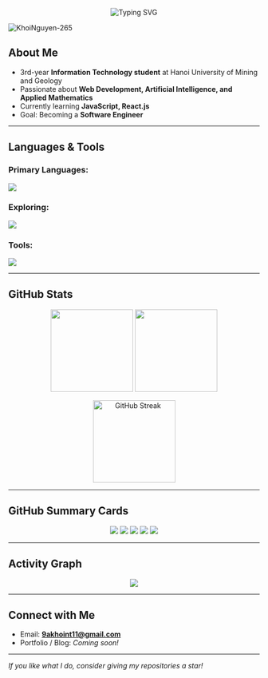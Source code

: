 <!-- Typing SVG Banner -->
<p align="center"> 
  <img 
    src="https://readme-typing-svg.demolab.com?font=Fira+Code&size=28&pause=1000&duration=3000&center=true&vCenter=true&width=700&lines=Welcome+to+my+GitHub+profile!;I'm+a+student+focusing+on+Web+Development&color=FF5733&colors=FF5733,FFC300,28A745,007BFF,8E44AD" 
    alt="Typing SVG" 
  /> 
</p>

<p align="left"> 
  <img src="https://komarev.com/ghpvc/?username=KhoiNguyen-265&label=Profile%20views&color=0e75b6&style=flat" alt="KhoiNguyen-265" /> 
</p>

## About Me
- 3rd-year **Information Technology student** at Hanoi University of Mining and Geology  
- Passionate about **Web Development, Artificial Intelligence, and Applied Mathematics**  
- Currently learning **JavaScript, React.js**  
- Goal: Becoming a **Software Engineer**  

---

## Languages & Tools
### Primary Languages:
<p>
  <img src="https://skillicons.dev/icons?i=html,css,javascript,sass,cpp,c" />
</p>

### Exploring:
<p>
  <img src="https://skillicons.dev/icons?i=react,nodejs,php,dotnet,tailwind,python" />
</p>

### Tools:
<p>
  <img src="https://skillicons.dev/icons?i=vscode,visualstudio,github,figma" />
</p>

---

## GitHub Stats
<p align="center">
  <img src="https://github-readme-stats.vercel.app/api?username=KhoiNguyen-265&show_icons=true&theme=radical" height="165"/>
  <img src="https://github-readme-stats.vercel.app/api/top-langs/?username=KhoiNguyen-265&layout=compact&theme=radical" height="165"/>
</p>

<p align="center">
  <img src="https://github-readme-streak-stats.herokuapp.com/?user=KhoiNguyen-265&theme=radical" alt="GitHub Streak" height="165"/>
</p>

---

## GitHub Summary Cards
<p align="center">
  <img src="http://github-profile-summary-cards.vercel.app/api/cards/profile-details?username=KhoiNguyen-265&theme=radical" />
  <img src="http://github-profile-summary-cards.vercel.app/api/cards/repos-per-language?username=KhoiNguyen-265&theme=radical" />
  <img src="http://github-profile-summary-cards.vercel.app/api/cards/most-commit-language?username=KhoiNguyen-265&theme=radical" />
  <img src="http://github-profile-summary-cards.vercel.app/api/cards/stats?username=KhoiNguyen-265&theme=radical" />
  <img src="http://github-profile-summary-cards.vercel.app/api/cards/productive-time?username=KhoiNguyen-265&theme=radical&utcOffset=7" />
</p>

---

## Activity Graph
<p align="center">
  <img src="https://github-readme-activity-graph.vercel.app/graph?username=KhoiNguyen-265&theme=react-dark&hide_border=true&area=true" />
</p>

---

## Connect with Me
- Email: **9akhoint11@gmail.com** 
- Portfolio / Blog: *Coming soon!* 

---

*If you like what I do, consider giving my repositories a star!*  
